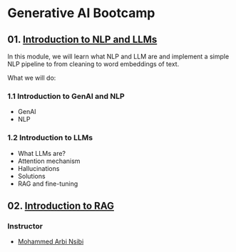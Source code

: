 # Generative AI Bootcamp 


## 01. [Introduction to NLP and LLMs](Intro-to-NLP-and-LLMs/)
 
In this module, we will learn what NLP and LLM are and
implement a simple NLP pipeline to from cleaning to word embeddings of text.

What we will do: 

### 1.1 Introduction to GenAI and NLP 
* GenAI
* NLP

### 1.2 Introduction to LLMs
* What LLMs are?
* Attention mechanism
* Hallucinations
* Solutions
* RAG and fine-tuning

## 02. [Introduction to RAG](02-intro-to-RAG/)


### Instructor

- [Mohammed Arbi Nsibi](https://www.linkedin.com/in/mohammed-arbi-nsibi-584a43241/)
